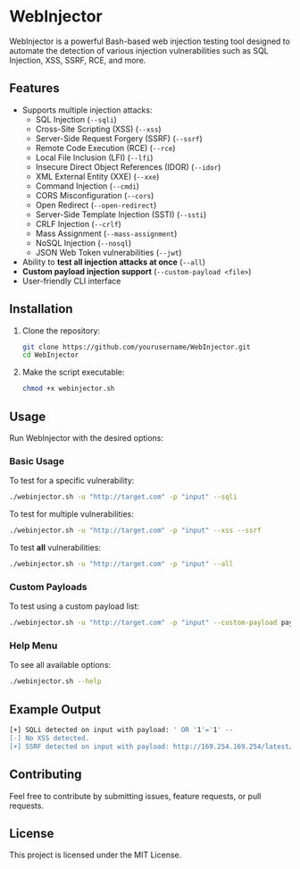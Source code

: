 # WebInjector

WebInjector is a powerful Bash-based web injection testing tool designed to automate the detection of various injection vulnerabilities such as SQL Injection, XSS, SSRF, RCE, and more.

## Features
- Supports multiple injection attacks:
  - SQL Injection (`--sqli`)
  - Cross-Site Scripting (XSS) (`--xss`)
  - Server-Side Request Forgery (SSRF) (`--ssrf`)
  - Remote Code Execution (RCE) (`--rce`)
  - Local File Inclusion (LFI) (`--lfi`)
  - Insecure Direct Object References (IDOR) (`--idor`)
  - XML External Entity (XXE) (`--xxe`)
  - Command Injection (`--cmdi`)
  - CORS Misconfiguration (`--cors`)
  - Open Redirect (`--open-redirect`)
  - Server-Side Template Injection (SSTI) (`--ssti`)
  - CRLF Injection (`--crlf`)
  - Mass Assignment (`--mass-assignment`)
  - NoSQL Injection (`--nosql`)
  - JSON Web Token vulnerabilities (`--jwt`)
- Ability to **test all injection attacks at once** (`--all`)
- **Custom payload injection support** (`--custom-payload <file>`)
- User-friendly CLI interface

## Installation
1. Clone the repository:
   ```bash
   git clone https://github.com/yourusername/WebInjector.git
   cd WebInjector
   ```
2. Make the script executable:
   ```bash
   chmod +x webinjector.sh
   ```

## Usage
Run WebInjector with the desired options:

### Basic Usage
To test for a specific vulnerability:
```bash
./webinjector.sh -u "http://target.com" -p "input" --sqli
```

To test for multiple vulnerabilities:
```bash
./webinjector.sh -u "http://target.com" -p "input" --xss --ssrf
```

To test **all** vulnerabilities:
```bash
./webinjector.sh -u "http://target.com" -p "input" --all
```

### Custom Payloads
To test using a custom payload list:
```bash
./webinjector.sh -u "http://target.com" -p "input" --custom-payload payloads.txt
```

### Help Menu
To see all available options:
```bash
./webinjector.sh --help
```

## Example Output
```bash
[+] SQLi detected on input with payload: ' OR '1'='1' --
[-] No XSS detected.
[+] SSRF detected on input with payload: http://169.254.169.254/latest/meta-data/
```

## Contributing
Feel free to contribute by submitting issues, feature requests, or pull requests.

## License
This project is licensed under the MIT License.

